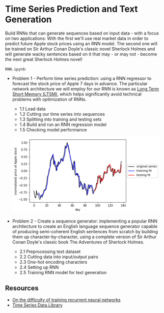 # Time Series Prediction and Text Generation

Build RNNs that can generate sequences based on input data - with a focus on two applications: With the first we'll use real market data in order to predict future Apple stock prices using an RNN model. The second one will be trained on Sir Arthur Conan Doyle's classic novel Sherlock Holmes and will generate wacky sentences based on it that may - or may not - become the next great Sherlock Holmes novel!


`RNN.ipynb`:
         
* Problem 1 - Perform time series prediction: using a RNN regressor to forecast the stock price of Apple 7 days in advance. The particular network architecture we will employ for our RNN is known as  [Long Term Short Memory (LTSM)](https://en.wikipedia.org/wiki/Long_short-term_memory), which helps significantly avoid technical problems with optimization of RNNs.  

  * 1.1 Load data
  * 1.2 Cutting our time series into sequences
  * 1.3 Splitting into training and testing sets
  * 1.4 Build and run an RNN regression model
  * 1.5 Checking model performance

  ![P1_output](images/P1_output.png)


* Problem 2 - Create a sequence generator: implementing a popular RNN architecture to create an English language sequence generator capable of producing semi-coherent English sentences from scratch by building them up character-by-character, using a complete version of Sir Arthur Conan Doyle's classic book The Adventures of Sherlock Holmes.

  * 2.1 Preprocessing text dataset
  * 2.2 Cutting data into input/output pairs
  * 2.3 One-hot encoding characters
  * 2.4 Setting up RNN
  * 2.5 Training RNN model for text generation


## Resources

* [On the difficulty of training recurrent neural networks](http://proceedings.mlr.press/v28/pascanu13.pdf)
* [Time Series Data Library](https://datamarket.com/data/list/?q=provider%3Atsdl)
